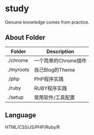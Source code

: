 study
=====

Genuine knowledge comes from practice.

## About Folder

Folder  | Description
------------- | -------------
./chrome | 一个简单的Chrome插件
./myroots | 自己Blog的Theme
./php | PHP程序实践
./ruby | RUBY程序实践
./setup | 常用软件/工具配置

## Language
HTML/CSS/JS/PHP/Ruby/R
